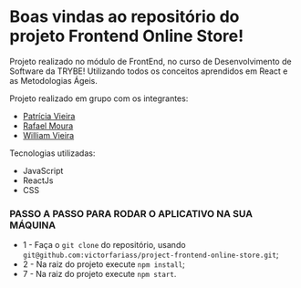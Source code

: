 # Boas vindas ao repositório do projeto Frontend Online Store!

Projeto realizado no módulo de FrontEnd, no curso de Desenvolvimento de Software da TRYBE! Utilizando todos os conceitos aprendidos em React e as Metodologias Ágeis.

Projeto realizado em grupo com os integrantes:

- [Patrícia Vieira](https://github.com/patriciavsilva)
- [Rafael Moura](https://github.com/rafasysop)
- [William Vieira](https://github.com/Vieira-William)

Tecnologias utilizadas:

 - JavaScript
 - ReactJs
 - CSS

### PASSO A PASSO PARA RODAR O APLICATIVO NA SUA MÁQUINA

 - 1 - Faça o `git clone` do repositório, usando `git@github.com:victorfariass/project-frontend-online-store.git`;
 - 2 - Na raiz do projeto execute `npm install`;
 - 7 - Na raiz do projeto execute `npm start`.
